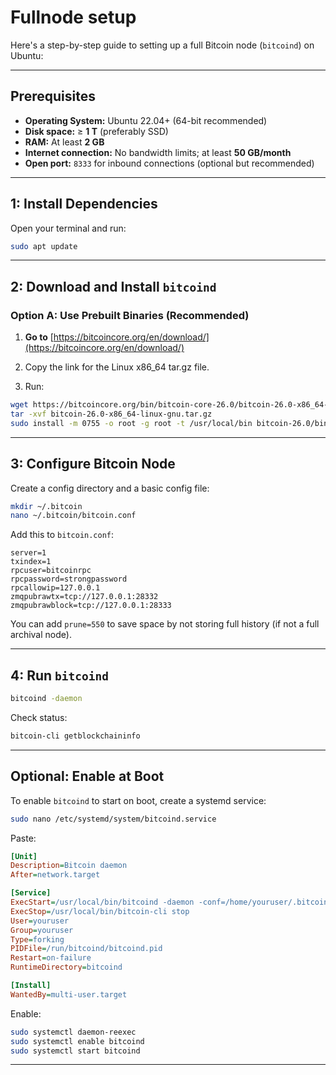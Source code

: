 
# Fullnode setup

Here's a step-by-step guide to setting up a full Bitcoin node (`bitcoind`) on Ubuntu:

---

## Prerequisites

* **Operating System:** Ubuntu 22.04+ (64-bit recommended)
* **Disk space:** ≥ **1 T** (preferably SSD)
* **RAM:** At least **2 GB**
* **Internet connection:** No bandwidth limits; at least **50 GB/month**
* **Open port:** `8333` for inbound connections (optional but recommended)

---

## 1: Install Dependencies

Open your terminal and run:

```bash
sudo apt update
```

---

## 2: Download and Install `bitcoind`

### Option A: Use Prebuilt Binaries (Recommended)

1. **Go to** [https://bitcoincore.org/en/download/](https://bitcoincore.org/en/download/)

2. Copy the link for the Linux x86\_64 tar.gz file.

3. Run:

```bash
wget https://bitcoincore.org/bin/bitcoin-core-26.0/bitcoin-26.0-x86_64-linux-gnu.tar.gz
tar -xvf bitcoin-26.0-x86_64-linux-gnu.tar.gz
sudo install -m 0755 -o root -g root -t /usr/local/bin bitcoin-26.0/bin/*
```

---

## ️3: Configure Bitcoin Node

Create a config directory and a basic config file:

```bash
mkdir ~/.bitcoin
nano ~/.bitcoin/bitcoin.conf
```

Add this to `bitcoin.conf`:

```
server=1
txindex=1
rpcuser=bitcoinrpc
rpcpassword=strongpassword
rpcallowip=127.0.0.1
zmqpubrawtx=tcp://127.0.0.1:28332
zmqpubrawblock=tcp://127.0.0.1:28333
```

You can add `prune=550` to save space by not storing full history (if not a full archival node).

---

## 4: Run `bitcoind`

```bash
bitcoind -daemon
```

Check status:

```bash
bitcoin-cli getblockchaininfo
```

---

## Optional: Enable at Boot

To enable `bitcoind` to start on boot, create a systemd service:

```bash
sudo nano /etc/systemd/system/bitcoind.service
```

Paste:

```ini
[Unit]
Description=Bitcoin daemon
After=network.target

[Service]
ExecStart=/usr/local/bin/bitcoind -daemon -conf=/home/youruser/.bitcoin/bitcoin.conf -pid=/run/bitcoind/bitcoind.pid
ExecStop=/usr/local/bin/bitcoin-cli stop
User=youruser
Group=youruser
Type=forking
PIDFile=/run/bitcoind/bitcoind.pid
Restart=on-failure
RuntimeDirectory=bitcoind

[Install]
WantedBy=multi-user.target
```

Enable:

```bash
sudo systemctl daemon-reexec
sudo systemctl enable bitcoind
sudo systemctl start bitcoind
```

---